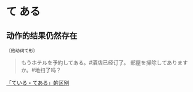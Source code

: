# て ある

## 动作的结果仍然存在

`〔他动词て形〕`

> もうホテルを予約してある。#酒店已经订了。
> 部屋を掃除してありますか。#地扫了吗？

[「ている・てある」的区别](../grammar/diff#ている-てある)
